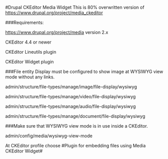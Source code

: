 
#Drupal CKEditor Media Widget
This is 80% overwritten version of https://www.drupal.org/project/media_ckeditor

###Requirements:

https://www.drupal.org/project/media version 2.x

CKEditor 4.4 or newer

CKEditor Lineutils plugin

CKEditor Widget plugin

###File entity Display must be configured to show image at WYSIWYG view mode without any links.

admin/structure/file-types/manage/image/file-display/wysiwyg

admin/structure/file-types/manage/video/file-display/wysiwyg

admin/structure/file-types/manage/audio/file-display/wysiwyg

admin/structure/file-types/manage/document/file-display/wysiwyg

###Make sure that WYSIWYG view mode is in use inside a CKEditor.

admin/config/media/wysiwyg-view-mode

At CKEditor profile choose  #Plugin for embedding files using Media CKEditor Widget#
